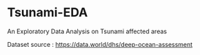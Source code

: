 # Tsunami-EDA
An Exploratory Data Analysis on Tsunami affected areas

Dataset source : <https://data.world/dhs/deep-ocean-assessment>
